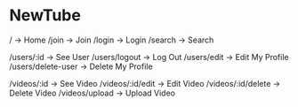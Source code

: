 # NewTube

/ -> Home
/join -> Join
/login -> Login
/search -> Search

/users/:id -> See User
/users/logout -> Log Out
/users/edit -> Edit My Profile
/users/delete-user -> Delete My Profile

/videos/:id -> See Video
/videos/:id/edit -> Edit Video
/videos/:id/delete -> Delete Video
/videos/upload -> Upload Video

